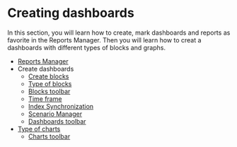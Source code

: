 
# Creating dashboards  
In this section, you will learn how to create, mark dashboards and reports as favorite in the Reports Manager. Then you will learn how to creat a dashboards with different types of blocks and graphs.

-   [Reports Manager](http://www.cubeplat.com:8081/wiki/en/knowledge-base/reports-manager-2/)
-   Create dashboards
    -   [Create blocks](http://www.cubeplat.com:8081/wiki/en/knowledge-base/create-blocks/)
    -   [Type of blocks](http://www.cubeplat.com:8081/wiki/en/knowledge-base/block-types/)
    -   [Blocks toolbar](http://www.cubeplat.com:8081/wiki/en/knowledge-base/blocks-toolbar/)
    -   [Time frame](http://www.cubeplat.com:8081/wiki/en/knowledge-base/time-frame-2/)
    -   [Index Synchronization](http://www.cubeplat.com:8081/wiki/en/knowledge-base/index-and-drilldown-drillup-synchronixation/)
    -   [Scenario Manager](http://www.cubeplat.com:8081/wiki/en/knowledge-base/scenario-manager-2/)
    -   [Dashboards toolbar](http://www.cubeplat.com:8081/wiki/en/knowledge-base/dashboard-toolbar-2/)
-   [Type of charts](http://www.cubeplat.com:8081/wiki/en/knowledge-base/types-of-charts/)
    -   [Charts toolbar](http://www.cubeplat.com:8081/wiki/en/knowledge-base/charts-toolbar/)
<!--stackedit_data:
eyJoaXN0b3J5IjpbLTEzMjUyNTYxNDNdfQ==
-->